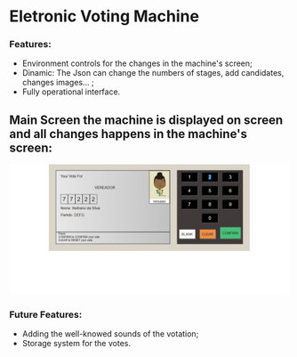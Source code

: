 # Eletronic Voting Machine
### Features:
* Environment controls for the changes in the machine's screen;
* Dinamic: The Json can change the numbers of stages, add candidates, changes images... ;
* Fully operational interface.

## Main Screen the machine is displayed on screen and all changes happens in the machine's screen:

![alt Eletronic Voting Machine](https://github.com/heronoa/eletronic_voting_machine/blob/master/body.jpg?raw=true)

### Future Features: 
* Adding the well-knowed sounds of the votation;
* Storage system for the votes.